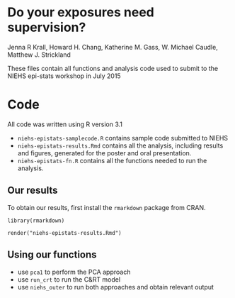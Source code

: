 # Do your exposures need supervision?

Jenna R Krall, Howard H. Chang, Katherine M. Gass, W. Michael Caudle, Matthew J. Strickland

These files contain all functions and analysis code used to submit to the NIEHS epi-stats workshop in July 2015

# Code

All code was written using R version 3.1

- `niehs-epistats-samplecode.R` contains sample code submitted to NIEHS
- `niehs-epistats-results.Rmd` contains all the analysis, including results and figures, generated for the poster and oral presentation.
- `niehs-epistats-fn.R` contains all the functions needed to run the analysis.  


## Our results

To obtain our results, first install the `rmarkdown` package from CRAN.

`library(rmarkdown)`

`render("niehs-epistats-results.Rmd")`

## Using our functions

- use `pca1` to perform the PCA approach
- use `run_crt` to run the C&RT model
- use `niehs_outer` to run both approaches and obtain relevant output

 
